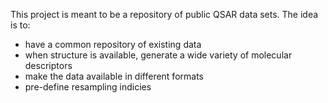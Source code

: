 This project is meant to be a repository of public QSAR data sets. The idea is to:

* have a common repository of existing data
* when structure is available, generate a wide variety of molecular descriptors
* make the data available in different formats
* pre-define resampling indicies






